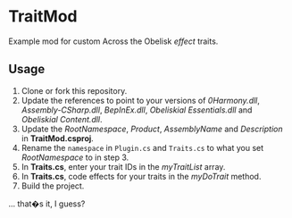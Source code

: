 # TraitMod

Example mod for custom Across the Obelisk _effect_ traits.

## Usage

1. Clone or fork this repository.
2. Update the references to point to your versions of _0Harmony.dll_, _Assembly-CSharp.dll_, _BepInEx.dll_, _Obeliskial Essentials.dll_ and _Obeliskial Content.dll_. 
3. Update the _RootNamespace_, _Product_, _AssemblyName_ and _Description_ in **TraitMod.csproj**.
4. Rename the `namespace` in `Plugin.cs` and `Traits.cs` to what you set _RootNamespace_ to in step 3.
5. In **Traits.cs**, enter your trait IDs in the _myTraitList_ array.
6. In **Traits.cs**, code effects for your traits in the _myDoTrait_ method.
7. Build the project.

... that�s it, I guess?